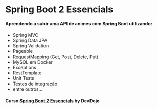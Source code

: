 # Spring Boot 2 Essencials

#### Aprendendo a subir uma API de animes com Spring Boot utilizando:
* Spring MVC
* Spring Data JPA
* Spring Validation
* Pageable
* RequestMapping (Get, Post, Delete, Put)
* MySQL em Docker
* Exceptions
* RestTemplate
* Unit Tests
* Testes de integração
* entre outros...

#### Curso [Spring Boot 2 Essencials](https://www.youtube.com/playlist?list=PL62G310vn6nFBIxp6ZwGnm8xMcGE3VA5H) by DevDojo
